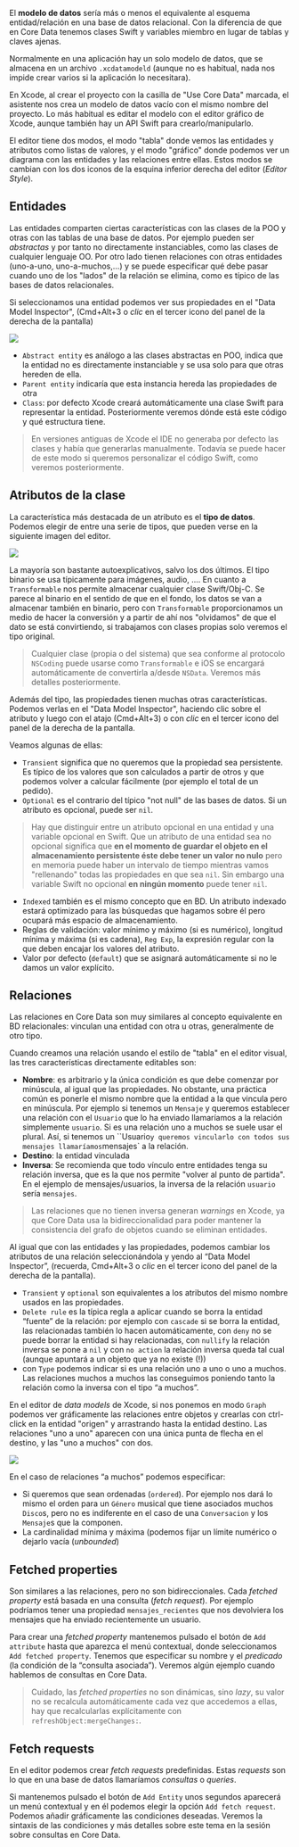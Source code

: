 
El **modelo de datos** sería más o menos el equivalente al esquema entidad/relación en una base de datos relacional. Con la diferencia de que en Core Data tenemos clases Swift y variables miembro en lugar de tablas y claves ajenas. 

Normalmente en una aplicación hay un solo modelo de datos, que se almacena en un archivo `.xcdatamodeld` (aunque no es habitual, nada nos impide crear varios si la aplicación lo necesitara). 

En Xcode, al crear el proyecto con la casilla de "Use Core Data" marcada, el asistente nos crea un modelo de datos vacío con el mismo nombre del proyecto. Lo más habitual es editar el modelo con el editor gráfico de Xcode, aunque también hay un API Swift para crearlo/manipularlo.

El editor tiene dos modos, el modo "tabla" donde vemos las entidades y atributos como listas de valores, y el modo "gráfico" donde podemos ver un diagrama con las entidades y las relaciones entre ellas. Estos modos se cambian con los dos iconos de la esquina inferior derecha del editor (*Editor Style*). 

## Entidades

Las entidades comparten ciertas características con las clases de la POO y otras con las tablas de una base de datos. Por ejemplo pueden ser *abstractas* y por tanto no directamente instanciables, como las clases de cualquier lenguaje OO.  Por otro lado tienen relaciones con otras entidades (uno-a-uno, uno-a-muchos,...) y se puede especificar qué debe pasar cuando uno de los "lados" de la relación se elimina, como es típico de las bases de datos relacionales.

Si seleccionamos una entidad podemos ver sus propiedades en el "Data Model Inspector", (Cmd+Alt+3 o *clic* en el tercer icono del panel de la derecha de la pantalla)

![](img/data_model_inspector_icon.png)

- `Abstract entity` es análogo a las clases abstractas en POO, indica que la entidad no es directamente instanciable y se usa solo para que otras hereden de ella.
- `Parent entity` indicaría que esta instancia hereda las propiedades de otra
- `Class`: por defecto Xcode creará automáticamente una clase Swift para representar la entidad. Posteriormente veremos dónde está este código y qué estructura tiene.

> En versiones antiguas de Xcode el IDE no generaba por defecto las clases y había que generarlas manualmente. Todavía se puede hacer de este modo si queremos personalizar el código Swift, como veremos posteriormente.

## Atributos de la clase

La característica más destacada de un atributo es el **tipo de datos**. Podemos elegir de entre una serie de tipos, que pueden verse en la siguiente imagen del editor. 

![](img/tipos_propiedades.png)

La mayoría son bastante autoexplicativos, salvo los dos últimos. El tipo binario se usa típicamente para imágenes, audio, .... En cuanto a `Transformable` nos permite almacenar cualquier clase Swift/Obj-C. Se parece al binario en el sentido de que en el fondo, los datos se van a almacenar también en binario, pero con `Transformable` proporcionamos un medio de hacer la conversión y a partir de ahí nos "olvidamos" de que el dato se está convirtiendo, si trabajamos con clases propias solo veremos el tipo original.

> Cualquier clase (propia o del sistema) que sea conforme al protocolo `NSCoding` puede usarse como `Transformable` e iOS se encargará automáticamente de convertirla a/desde `NSData`. Veremos más detalles posteriormente.

Además del tipo, las propiedades tienen muchas otras características. Podemos verlas en el "Data Model Inspector", haciendo clic sobre el atributo y luego con el atajo (Cmd+Alt+3) o con *clic* en el tercer icono del panel de la derecha de la pantalla.

Veamos algunas de ellas:

- `Transient` significa que no queremos que la propiedad sea persistente. Es típico de los valores que son calculados a partir de otros y que podemos volver a calcular fácilmente (por ejemplo el total de un pedido).
- `Optional` es el contrario del típico "not null" de las bases de datos. Si un atributo es opcional, puede ser `nil`. 

> Hay que distinguir entre un atributo opcional en una entidad y una variable opcional en Swift. Que un atributo de una entidad sea no opcional significa que **en el momento de guardar el objeto en el almacenamiento persistente éste debe tener un valor no nulo** pero en memoria puede haber un intervalo de tiempo mientras vamos "rellenando" todas las propiedades en que sea `nil`. Sin embargo una variable Swift no opcional **en ningún momento** puede tener `nil`.

- `Indexed` también es el mismo concepto que en BD. Un atributo indexado estará optimizado para las búsquedas que hagamos sobre él pero ocupará más espacio de almacenamiento.
- Reglas de validación: valor mínimo y máximo (si es numérico), longitud mínima y máxima (si es cadena), `Reg Exp`, la expresión regular con la que deben encajar los valores del atributo.
- Valor por defecto (`default`) que se asignará automáticamente si no le damos un valor explícito.


## Relaciones

Las relaciones en Core Data son muy similares al concepto equivalente en BD relacionales: vinculan una entidad con otra u otras, generalmente de otro tipo.

Cuando creamos una relación usando el estilo de "tabla" en el editor visual, las tres características directamente editables son:

- **Nombre**: es arbitrario y la única condición es que debe comenzar por minúscula, al igual que las propiedades. No obstante, una práctica común es ponerle el mismo nombre que la entidad a la que vincula pero en minúscula. Por ejemplo si tenemos un `Mensaje` y queremos establecer una relación con el `Usuario` que lo ha enviado llamaríamos a la relación simplemente `usuario`. Si es una relación uno a muchos se suele usar el plural. Así, si tenemos un ``Usuario` y queremos vincularlo con todos sus mensajes llamaríamos `mensajes` a la relación.
- **Destino**: la entidad vinculada
- **Inversa**: Se recomienda que todo vínculo entre entidades tenga su relación inversa, que es la que nos permite "volver al punto de partida". En el ejemplo de mensajes/usuarios, la inversa de la relación `usuario` sería `mensajes`.

> Las relaciones que no tienen inversa generan *warnings* en Xcode, ya que Core Data usa la bidireccionalidad para poder mantener la consistencia del grafo de objetos cuando se eliminan entidades.

Al igual que con las entidades y las propiedades, podemos cambiar los atributos de una relación seleccionándola y yendo al “Data Model Inspector”, (recuerda, Cmd+Alt+3 o *clic* en el tercer icono del panel de la derecha de la pantalla).

- `Transient` y `optional` son equivalentes a los atributos del mismo nombre usados en las propiedades.
- `Delete rule` es la típica regla a aplicar cuando se borra la entidad “fuente” de la relación: por ejemplo con `cascade` si se borra la entidad, las relacionadas también lo hacen automáticamente, con `deny` no se puede borrar la entidad si hay relacionadas, con `nullify` la relación inversa se pone a `nil` y con `no action` la relación inversa queda tal cual (aunque apuntará a un objeto que ya no existe (!))
- con `Type` podemos indicar si es una relación uno a uno o uno a muchos. Las relaciones muchos a muchos las conseguimos poniendo tanto la relación como la inversa con el tipo “a muchos”.

En el editor de *data models* de Xcode, si nos ponemos en modo `Graph` podemos ver gráficamente las relaciones entre objetos y crearlas con ctrl-click en la entidad "origen" y arrastrando hasta la entidad destino. Las relaciones "uno a uno" aparecen con una única punta de flecha en el destino, y las "uno a muchos" con dos.

![](img/datamodel.png)

En el caso de relaciones “a muchos” podemos especificar: 

- Si queremos que sean ordenadas (`ordered`). Por ejemplo nos dará lo mismo el orden para un `Género` musical que tiene asociados muchos `Disco`s, pero no es indiferente en el caso de una `Conversacion` y los `Mensaje`s que la componen.
- La cardinalidad mínima y máxima (podemos fijar un límite numérico o dejarlo vacía (*unbounded*)

## Fetched properties

Son similares a las relaciones, pero no son bidireccionales. Cada *fetched property* está basada en una consulta (*fetch request*). Por ejemplo podríamos tener una propiedad `mensajes_recientes` que nos devolviera los mensajes que ha enviado recientemente un usuario.

Para crear una *fetched property* mantenemos pulsado el botón de `Add attribute` hasta que aparezca el menú contextual, donde seleccionamos `Add fetched property`. Tenemos que especificar su nombre y el *predicado* (la condición de la “consulta asociada”). Veremos algún ejemplo cuando hablemos de consultas en Core Data. 

> Cuidado, las *fetched properties* no son dinámicas, sino *lazy*, su valor no se recalcula automáticamente cada vez que accedemos a ellas, hay que recalcularlas explícitamente con `refreshObject:mergeChanges:`.

## Fetch requests

En el editor podemos crear *fetch requests* predefinidas. Estas *requests* son lo que en una base de datos llamaríamos *consultas* o *queries*. 

Si mantenemos pulsado el botón de `Add Entity` unos segundos aparecerá un menú contextual y en él podemos elegir la opción `Add fetch request`. Podemos añadir gráficamente las condiciones deseadas. Veremos la sintaxis de las condiciones y más detalles sobre este tema en la sesión sobre consultas en Core Data.





